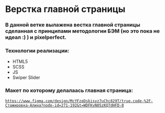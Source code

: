 # Верстка главной страницы

### В данной ветке вылажена вестка главной страницы сделанная с принципами методологии БЭМ (но это пока не идеал :) ) и pixelperfect.

### Технологии реализации:

- HTML5
- SCSS
- JS
- Swiper Slider

### Макет по которому делалаась главная страница:

<code>https://www.figma.com/design/McYFzeDskisyz7uChc829T/true.code-%2F-Стажировка-Алина?node-id=271-192&t=WDFKvN05zKQ7dHFD-0</code>
